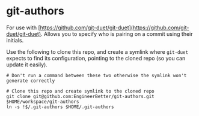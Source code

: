 # git-authors

For use with [https://github.com/git-duet/git-duet](https://github.com/git-duet/git-duet). Allows you to specify who is pairing on a commit using their initials.

Use the following to clone this repo, and create a symlink where `git-duet` expects to find its configuration, pointing to the cloned repo (so you can update it easily).

```shell
# Don't run a command between these two otherwise the symlink won't generate correctly 

# Clone this repo and create symlink to the cloned repo
git clone git@github.com:EngineerBetter/git-authors.git $HOME/workspace/git-authors
ln -s !$/.git-authors $HOME/.git-authors
```
